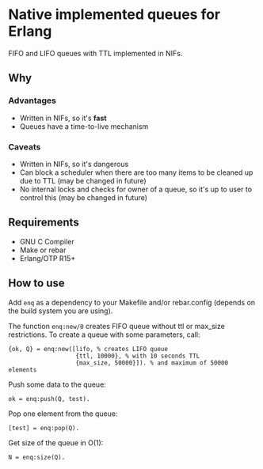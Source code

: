 # Native implemented queues for Erlang

FIFO and LIFO queues with TTL implemented in NIFs.

## Why

### Advantages

* Written in NIFs, so it's **fast**
* Queues have a time-to-live mechanism

### Caveats

* Written in NIFs, so it's dangerous
* Can block a scheduler when there are too many items to be cleaned up due to TTL (may be changed in future)
* No internal locks and checks for owner of a queue, so it's up to user to control this (may be changed in future)

## Requirements

* GNU C Compiler
* Make or rebar
* Erlang/OTP R15+

## How to use

Add `enq` as a dependency to your Makefile and/or rebar.config (depends on the build system you are using).

The function `enq:new/0` creates FIFO queue without ttl or max_size restrictions.
To create a queue with some parameters, call:
```
{ok, Q} = enq:new([lifo, % creates LIFO queue
                   {ttl, 10000}, % with 10 seconds TTL
                   {max_size, 50000}]). % and maximum of 50000 elements

```
Push some data to the queue:
```
ok = enq:push(Q, test).
```
Pop one element from the queue:
```
[test] = enq:pop(Q).
```
Get size of the queue in O(1):
```
N = enq:size(Q).
```